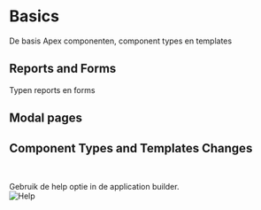 # Basics

De basis Apex componenten, component types en templates</br>
## Reports and Forms
Typen reports en forms

## Modal pages

## Component Types and Templates Changes

</br>

Gebruik de help optie in de application builder.</br>
![Help](appBuilderHelp.PNG)